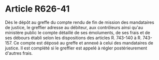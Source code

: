 # Article R626-41

Dès le dépôt au greffe du compte rendu de fin de mission des mandataires de justice, le greffier adresse au débiteur, aux contrôleurs ainsi qu'au ministère public le compte détaillé de ses émoluments, de ses frais et de ses débours établi selon les dispositions des articles R. 743-140 à R. 743-157. Ce compte est déposé au greffe et annexé à celui des mandataires de justice. Il est complété si le greffier est appelé à régler postérieurement d'autres frais.
